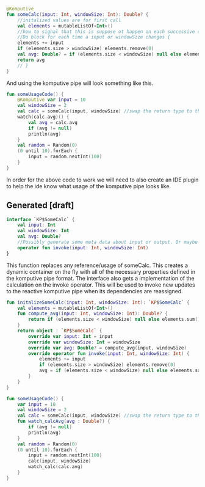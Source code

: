 ```kotlin
@Komputive
fun someCalc(input: Int, windowSize: Int): Double? {
    //initalized values are for first call
    val elements = mutableListOf<Int>()
    //how to signal that this is suppose ot happen on each successive change
    //Do block for each time a input or windowSize changes {
    elements += input
    if (elements.size > windowSize) elements.remove(0)
    val avg: Double? = if (elements.size < windowSize) null else elements.sum() / windowSize.toDouble()
    return avg
    // }
}
```
And using the komputive pipe will look something like this. 
```kotlin
fun someUsageCode() {
    @Komputive var input = 10
    val windowSize = 2
    val calc = someCalc(input, windowSize) //swap the return type to the generated interface in compiler pugin + ide plugin
    watch(calc.avg)() {
        val avg = calc.avg
        if (avg != null)
        println(avg)
    }
    val random = Random(0)
    (0 until 10).forEach {
        input = random.nextInt(100)
    }
}
```

In order for the above code to work we will need to also create an IDE plugin to help the ide know what usage of the komputive pipe looks like. 


## Generated [draft]
```kotlin
interface `KP$SomeCalc` {
    val input: Int
    val windowSize: Int
    val avg: Double?
    //Possibly generate some meta data about input or output. Or maybe atleast a designated return type?
    operator fun invoke(input: Int, windowSize: Int)
}
```
This function replaces any reference/usage of someCalc. This creates a dynamic container on the fly with all of the necessary properties defined in the komputive pipe format. The interface also gets a implementation of the calculation on the invoke operator. This will be used to invoke new updates to the reactive komputive pipe when its dependencies are reassigned. 
```kotlin
fun initalizeSomeCalc(input: Int, windowSize: Int): `KP$SomeCalc` {
    val elements = mutableListOf<Int>()
    fun compute_avg(input: Int, windowSize: Int): Double? {
        return if (elements.size < windowSize) null else elements.sum() / windowSize.toDouble()
    }
    return object : `KP$SomeCalc` {
        override var input: Int = input
        override var windowSize: Int = windowSize
        override var avg: Double? = compute_avg(input, windowSize)
        override operator fun invoke(input: Int, windowSize: Int) {
            elements += input
            if (elements.size > windowSize) elements.remove(0)
            avg = if (elements.size < windowSize) null else elements.sum() / windowSize.toDouble()
        }
    }
}
```

```kotlin
fun someUsageCode() {
    var input = 10
    val windowSize = 2
    val calc = someCalc(input, windowSize) //swap the return type to the generated interface in compiler pugin + ide plugin
    fun watch_calcAvg(avg : Double?) {
        if (avg != null)
        println(avg)
    }
    val random = Random(0)
    (0 until 10).forEach {
        input = random.nextInt(100)
        calc(input, windowSize)
        watch_calc(calc.avg)
    }
}
```
